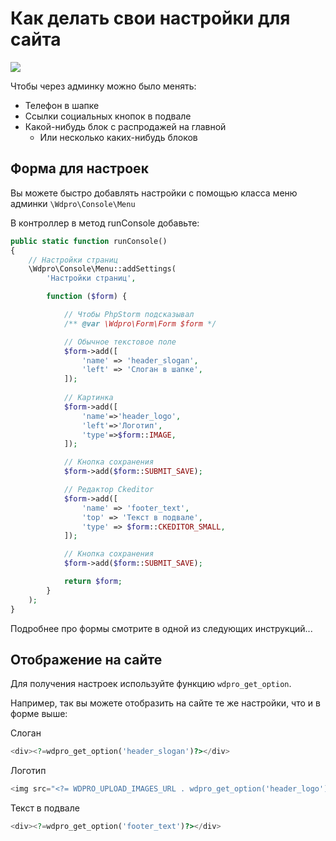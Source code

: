 # Как делать свои настройки для сайта

[![](http://img.youtube.com/vi/yrsJ78J8wHw/0.jpg)](http://www.youtube.com/watch?v=yrsJ78J8wHw "")



Чтобы через админку можно было менять:

* Телефон в шапке
* Ссылки социальных кнопок в подвале
* Какой-нибудь блок с распродажей на главной
  * Или несколько каких-нибудь блоков

## Форма для настроек

Вы можете быстро добавлять настройки с помощью класса меню админки `\Wdpro\Console\Menu`

В контроллер в метод runConsole добавьте:

```php
public static function runConsole()
{
    // Настройки страниц
    \Wdpro\Console\Menu::addSettings(
        'Настройки страниц',

        function ($form) {

            // Чтобы PhpStorm подсказывал
            /** @var \Wdpro\Form\Form $form */

            // Обычное текстовое поле
            $form->add([
                'name' => 'header_slogan',
                'left' => 'Слоган в шапке',
            ]);
            
            // Картинка
            $form->add([
                'name'=>'header_logo',
                'left'=>'Логотип',
                'type'=>$form::IMAGE,
            ]);

            // Кнопка сохранения
            $form->add($form::SUBMIT_SAVE);

            // Редактор Ckeditor
            $form->add([
                'name' => 'footer_text',
                'top' => 'Текст в подвале',
                'type' => $form::CKEDITOR_SMALL,
            ]);

            // Кнопка сохранения
            $form->add($form::SUBMIT_SAVE);

            return $form;
        }
    );
}
```

Подробнее про формы смотрите в одной из следующих инструкций...



## Отображение на сайте

Для получения настроек используйте функцию `wdpro_get_option`.

Например, так вы можете отобразить на сайте те же настройки, что и в форме выше:

Слоган

```php
<div><?=wdpro_get_option('header_slogan')?></div>
```

Логотип

```php
<img src="<?= WDPRO_UPLOAD_IMAGES_URL . wdpro_get_option('header_logo') ?>">
```

Текст в подвале

```php
<div><?=wdpro_get_option('footer_text')?></div>
```

